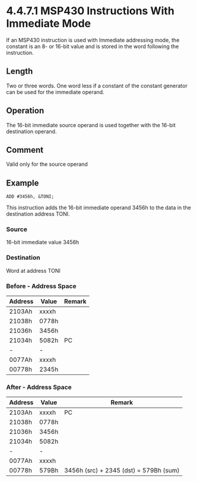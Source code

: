 # 4.4.7.1 MSP430 Instructions With Immediate Mode

If an MSP430 instruction is used with Immediate addressing mode, the constant is an 8- or 16-bit value and is stored
in the word following the instruction.

## Length

Two or three words. One word less if a constant of the constant generator can be used for the immediate operand.

## Operation

The 16-bit immediate source operand is used together with the 16-bit destination operand.

## Comment

Valid only for the source operand

## Example

`ADD #3456h, &TONI;`

This instruction adds the 16-bit immediate operand 3456h to the data in the destination address TONI.

### Source

16-bit immediate value 3456h

### Destination

Word at address TONI

### Before - Address Space

| Address | Value | Remark |
| ------- | ----- | ------ |
| 2103Ah  | xxxxh |        |
| 21038h  | 0778h |        |
| 21036h  | 3456h |        |
| 21034h  | 5082h | PC     |
| -       | -     |        |
| 0077Ah  | xxxxh |        |
| 00778h  | 2345h |        |

### After - Address Space

| Address | Value | Remark                                 |
| ------- | ----- | -------------------------------------- |
| 2103Ah  | xxxxh | PC                                     |
| 21038h  | 0778h |                                        |
| 21036h  | 3456h |                                        |
| 21034h  | 5082h |                                        |
| -       | -     |                                        |
| 0077Ah  | xxxxh |                                        |
| 00778h  | 579Bh | 3456h (src) + 2345 (dst) = 579Bh (sum) |

